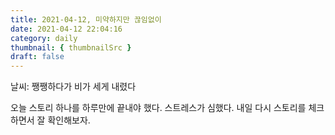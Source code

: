 ```yaml
---
title: 2021-04-12, 미약하지만 끊임없이
date: 2021-04-12 22:04:16
category: daily
thumbnail: { thumbnailSrc }
draft: false
---
```


날씨: 쨍쨍하다가 비가 세게 내렸다

오늘 스토리 하나를 하루만에 끝내야 했다. 스트레스가 심했다. 내일 다시 스토리를 체크하면서 잘 확인해보자.
